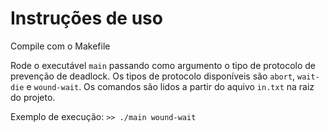 # Instruções de uso
Compile com o Makefile

Rode o executável `main` passando como argumento o tipo de protocolo de prevenção de deadlock.
Os tipos de protocolo disponíveis são `abort`, `wait-die` e `wound-wait`.
Os comandos são lidos a partir do aquivo `in.txt` na raiz do projeto.

Exemplo de execução: `>> ./main wound-wait`